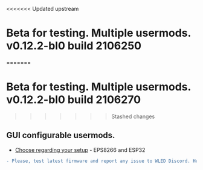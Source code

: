 <<<<<<< Updated upstream
# Beta for testing. Multiple usermods. v0.12.2-bl0 build 2106250
=======
# Beta for testing. Multiple usermods. v0.12.2-bl0 build 2106270
>>>>>>> Stashed changes

## GUI configurable usermods.

- [Choose regarding your setup](https://github.com/srg74/WLED-wemos-shield/tree/master/resources/experimental/Firmware) - EPS8266 and ESP32

```diff
- Please, test latest firmware and report any issue to WLED Discord. Help highly anticipated and appreciated!
